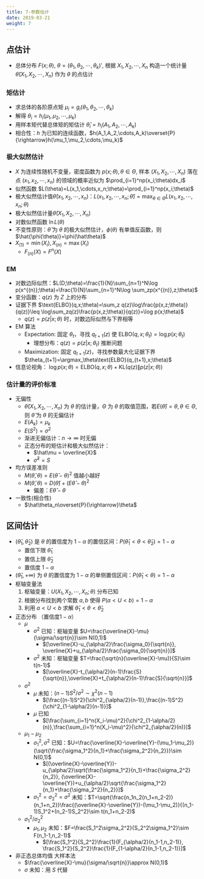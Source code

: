 ```yaml
---
title: 7-参数估计
date: 2019-03-21
weight: 7
---
```


## 点估计

- 总体分布 $F(x;\theta)$, $\theta=(\theta_1,\theta_2,\cdots,\theta_k)'$, 根据 $X_1,X_2,\cdots,X_n$ 构造一个统计量 $\hat\theta(X_1,X_2,\cdots,X_n)$ 作为 $\theta$ 的点估计

### 矩估计

- 求总体的各阶原点矩 $\mu_i=g_i(\theta_1,\theta_2,\cdots,\theta_k)$
- 解得 $\theta_i=h_i(\mu_1,\mu_2,\cdots,\mu_k)$
- 用样本矩代替总体矩的矩估计 $\hat\theta_i=h_i(A_1,A_2,\cdots,A_k)$
- 相合性：$h$ 为已知的连续函数，$h(A_1,A_2,\cdots,A_k)\overset{P}{\rightarrow}h(\mu_1,\mu_2,\cdots,\mu_k)$

### 极大似然估计

- $X$ 为连续性随机不变量，密度函数为 $p(x;\theta),\theta\in\Theta$, 样本 $(X_1,X_2,\cdots,X_n)$ 落在点 $(x_1,x_2,\cdots,x_n)$ 的领域的概率近似为 $\prod_{i=1}^np(x_i;\theta)dx_i$
- 似然函数 $L(\theta)=L(x_1,\cdots,x_n;\theta)=\prod_{i=1}^np(x_i;\theta)$
- 极大似然估计值$\hat\theta(x_1,x_2,\cdots,x_n)$：$L(x_1,x_2,\cdots,x_n;\hat\theta)=\max_{\theta\in\Theta}L(x_1,x_2,\cdots,x_n;\theta)$
- 极大似然估计量$\hat\theta(X_1,X_2,\cdots,X_n)$
- 对数似然函数 $\ln L(\theta)$
- 不变性原则：$\hat\theta$ 为 $\theta$ 的极大似然估计，$\phi(\theta)$ 有单值反函数，则$\hat{\phi(\theta)}=\phi(\hat\theta)$
- $X_{(1)}=\min(X_i),X_{(n)}=\max(X_i)$
  - $F_{(n)}(X)=F^{n}(X)$

### EM

- 对数边际似然：$L(D;\theta)=\frac{1}{N}\sum_{n=1}^N\log p(x^{(n)};\theta)=\frac{1}{N}\sum_{n=1}^N\log \sum_zp(x^{(n)},z;\theta)$
- 变分函数：$q(z)$ 为 $Z$ 上的分布
- 证据下界 $\text{ELBO}(q,x;\theta)=\sum_z q(z)\log\frac{p(x,z;\theta)}{q(z)}\leq \log\sum_zq(z)\frac{p(x,z;\theta)}{q(z)}=\log p(x;\theta)$
  - $q(z)=p(z|x;\theta)$ 时，对数边际似然与下界相等
- EM 算法
  - Expectation: 固定 $\theta_t$，寻找 $q_{t+1}(z)$ 使 $\text{ELBO}(q,x;\theta_t)=\log p(x;\theta_t)$
    - 理想分布：$q(z)=p(z|x;\theta_t)$ 推断问题
  - Maximization: 固定 $q_{t+1}(z)$，寻找参数最大化证据下界 $\theta_{t+1}=\argmax_\theta\text{ELBO}(q_{t+1},x;\theta)$
- 信息论视角： $\log p(x;\theta)=\text{ELBO}(q,x;\theta)+\text{KL}(q(z)\|p(z|x;\theta))$

### 估计量的评价标准

- 无偏性
  - $\hat\theta(X_1,X_2,\cdots,X_n)$ 为 $\theta$ 的估计量，$\Theta$ 为 $\theta$ 的取值范围，若$E(\hat\theta)=\theta,\theta\in\Theta$, 则 $\hat\theta$ 为 $\theta$ 的无偏估计
  - $E(A_k)=\mu_k$
  - $E(S^2)=\sigma^2$
  - 渐进无偏估计：$n\rightarrow\infty$ 时无偏
  - 正态分布的矩估计和极大似然估计：
    - $\hat\mu = \overline{X}$
    - $\hat\sigma^2 = S$
- 均方误差准则
  - $M(\hat\theta,\theta)=E(\hat\theta-\theta)^2$ 值越小越好
  - $M(\hat\theta,\theta)=D(\hat\theta)+(E\hat\theta-\theta)^2$
    - 偏差：$E\hat\theta-\theta$
- 一致性(相合性)
  - $\hat\theta_n\overset{P}{\rightarrow}\theta$

## 区间估计

- $(\hat\theta_1,\hat\theta_2)$ 是 $\theta$ 的置信度为 $1-\alpha$ 的置信区间：$P(\hat\theta_1<\theta<\hat\theta_2)=1-\alpha$
  - 置信下限 $\hat\theta_1$
  - 置信上限 $\hat\theta_2$
  - 置信度 $1-\alpha$
- $(\hat\theta_1,+\infty)$ 为 $\theta$ 的置信度为 $1-\alpha$ 的单侧置信区间：$P(\hat\theta_1<\theta)=1-\alpha$
- 枢轴变量法
  1. 枢轴变量：$U(X_1,X_2,\cdots,X_n;\theta)$ 分布已知
  2. 根据分布找到两个常数 $a,b$ 使得 $P(a<U<b)=1-\alpha$
  3. 利用 $a<U<b$ 求解 $\hat\theta_1<\theta<\hat\theta_2$
- 正态分布 （置信度$1-\alpha$）
  - $\mu$
    - $\sigma^2$ 已知：枢轴变量 $U=\frac{\overline{X}-\mu}{\sigma/\sqrt{n}}\sim N(0,1)$
      - $[\overline{X}-u_{\alpha/2}\frac{\sigma_0}{\sqrt{n}}, \overline{X}+u_{\alpha/2}\frac{\sigma_0}{\sqrt{n}}]$
    - $\sigma^2$ 未知：枢轴变量 $T=\frac{\sqrt{n}(\overline{X}-\mu)}{S}\sim t(n-1)$
      - $[\overline{X}-t_{\alpha/2}(n-1)\frac{S}{\sqrt{n}},\overline{X}+t_{\alpha/2}(n-1)\frac{S}{\sqrt{n}}]$
  - $\sigma^2$
    - $\mu$ 未知：$(n-1)S^2/\sigma^2\sim\chi^2(n-1)$
      - $[\frac{(n-1)S^2}{\chi^2_{\alpha/2}(n-1)},\frac{(n-1)S^2}{\chi^2_{1-\alpha/2}(n-1)}]$
    - $\mu$ 已知
      - $[\frac{\sum_{i=1}^n(X_i-\mu)^2}{\chi^2_{1-\alpha/2}(n)},\frac{\sum_{i=1}^n(X_i-\mu)^2}{\chi^2_{\alpha/2}(n)}]$
  - $\mu_1-\mu_2$
    - $\sigma_1^2,\sigma^2$ 已知：$U=\frac{\overline{X}-\overline{Y}-(\mu_1-\mu_2)}{\sqrt{\frac{\sigma_1^2}{n_1}+\frac{\sigma_2^2}{n_2}}}\sim N(0,1)$
      - $[(\overline{X}-\overline{Y})-u_{\alpha/2}\sqrt{\frac{\sigma_1^2}{n_1}+\frac{\sigma_2^2}{n_2}}, (\overline{X}-\overline{Y})+u_{\alpha/2}\sqrt{\frac{\sigma_1^2}{n_1}+\frac{\sigma_2^2}{n_2}}]$
    - $\sigma_1^2=\sigma_2^2=\sigma^2$ 未知：$T=\sqrt{\frac{n_1n_2(n_1+n_2-2)}{n_1+n_2}}\frac{(\overline{X}-\overline{Y})-(\mu_1-\mu_2)}{(n_1-1)S_1^2+(n_2-1)S_2^2}\sim t(n_1+n_2-2)$
  - $\sigma_1^2/\sigma_2^2$
    - $\mu_1,\mu_2$ 未知：$F=\frac{S_1^2\sigma_2^2}{S_2^2\sigma_1^2}\sim F(n_1-1,n_2-1)$
      - $[\frac{S_1^2}{S_2^2}\frac{1}{F_{\alpha/2}(n_1-1,n_2-1)}, \frac{S_1^2}{S_2^2}\frac{1}{F_{1-\alpha/2}(n_1-1,n_2-1)}]$
- 非正态总体均值 大样本法
  - $\frac{\overline{X}-\mu}{\sigma/\sqrt{n}}\approx N(0,1)$
  - $\sigma$ 未知：用 $S$ 代替
